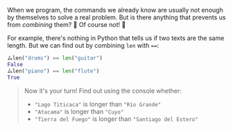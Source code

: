 When we program, the commands we already know are usually not enough by themselves to solve a real problem. But is there anything that prevents us from _combining_ them? :thinking: Of course not! :handshake:

For example, there's nothing in Python that tells us if two texts are the same length. But we can find out by combining `len` with `==`:

```python
ムlen("drums") == len("guitar")
False
ムlen("piano") == len("flute")
True
```

> Now it's your turn! Find out using the console whether:
>
> * `"Lago Titicaca"` is longer than `"Río Grande"`
> * `"Atacama"` is longer than `"Cuyo"`
> * `"Tierra del Fuego"` is longer than `"Santiago del Estero"`